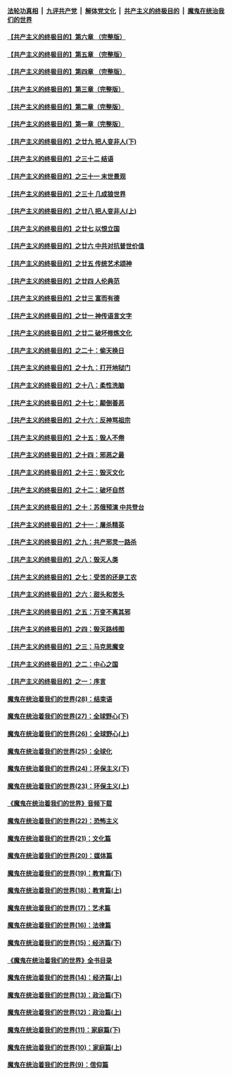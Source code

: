 ####  [法轮功真相](../../../../basic/blob/master/README.md?t=09250313) &nbsp;|&nbsp; [九评共产党](../../../../9ping.md/blob/master/README.md?t=09250313) &nbsp;|&nbsp; [解体党文化](../../../../jtdwh.md/blob/master/README.md?t=09250313)  &nbsp;|&nbsp; [共产主义的终极目的](../../../../gczydzjmd.md/blob/master/README.md?t=09250313) &nbsp;|&nbsp; [魔鬼在统治我们的世界](../../../../mgztzwmdsj.md/blob/master/README.md?t=09250313) 

#### [【共产主义的终极目的】第六章 （完整版）](../pages/nsc422/n11428913.md?t=09250313) 

#### [【共产主义的终极目的】第五章 （完整版）](../pages/nsc422/n11428912.md?t=09250313) 

#### [【共产主义的终极目的】第四章 （完整版）](../pages/nsc422/n11428907.md?t=09250313) 

#### [【共产主义的终极目的】第三章（完整版）](../pages/nsc422/n11428848.md?t=09250313) 

#### [【共产主义的终极目的】第二章（完整版）](../pages/nsc422/n11428831.md?t=09250313) 

#### [【共产主义的终极目的】第一章（完整版）](../pages/nsc422/n11417651.md?t=09250313) 

#### [【共产主义的终极目的】之廿九 把人变非人(下)](../pages/nsc422/n11344140.md?t=09250313) 

#### [【共产主义的终极目的】之三十二 结语](../pages/nsc422/n11360535.md?t=09250313) 

#### [【共产主义的终极目的】之三十一 末世景观](../pages/nsc422/n11351129.md?t=09250313) 

#### [【共产主义的终极目的】之三十 几成狼世界](../pages/nsc422/n11348280.md?t=09250313) 

#### [【共产主义的终极目的】之廿八 把人变非人(上)](../pages/nsc422/n11340492.md?t=09250313) 

#### [【共产主义的终极目的】之廿七 以恨立国](../pages/nsc422/n11336944.md?t=09250313) 

#### [【共产主义的终极目的】之廿六 中共对抗普世价值](../pages/nsc422/n11324785.md?t=09250313) 

#### [【共产主义的终极目的】之廿五 传统艺术颂神](../pages/nsc422/n11296396.md?t=09250313) 

#### [【共产主义的终极目的】之廿四 人伦典范](../pages/nsc422/n11296397.md?t=09250313) 

#### [【共产主义的终极目的】之廿三 富而有德](../pages/nsc422/n11283598.md?t=09250313) 

#### [【共产主义的终极目的】之廿一 神传语言文字](../pages/nsc422/n11263265.md?t=09250313) 

#### [【共产主义的终极目的】之廿二 破坏修炼文化](../pages/nsc422/n11245728.md?t=09250313) 

#### [【共产主义的终极目的】之二十：偷天换日](../pages/nsc422/n11238846.md?t=09250313) 

#### [【共产主义的终极目的】之十九：打开地狱门](../pages/nsc422/n11206376.md?t=09250313) 

#### [【共产主义的终极目的】之十八：柔性洗脑](../pages/nsc422/n11199994.md?t=09250313) 

#### [【共产主义的终极目的】之十七：颠倒善恶](../pages/nsc422/n11179782.md?t=09250313) 

#### [【共产主义的终极目的】之十六：反神骂祖宗](../pages/nsc422/n11166798.md?t=09250313) 

#### [【共产主义的终极目的】之十五：毁人不倦](../pages/nsc422/n11166792.md?t=09250313) 

#### [【共产主义的终极目的】之十四：邪恶之最](../pages/nsc422/n11150249.md?t=09250313) 

#### [【共产主义的终极目的】之十三：毁灭文化](../pages/nsc422/n11135227.md?t=09250313) 

#### [【共产主义的终极目的】之十二：破坏自然](../pages/nsc422/n11135214.md?t=09250313) 

#### [【共产主义的终极目的】之十：苏俄预演 中共登台](../pages/nsc422/n11118424.md?t=09250313) 

#### [【共产主义的终极目的】之十一：屠杀精英](../pages/nsc422/n11118442.md?t=09250313) 

#### [【共产主义的终极目的】之九：共产邪灵一路杀](../pages/nsc422/n11114139.md?t=09250313) 

#### [【共产主义的终极目的】之八：毁灭人类](../pages/nsc422/n11108503.md?t=09250313) 

#### [【共产主义的终极目的】之七：受苦的还是工农](../pages/nsc422/n11101809.md?t=09250313) 

#### [【共产主义的终极目的】之六：甜头和苦头](../pages/nsc422/n11096971.md?t=09250313) 

#### [【共产主义的终极目的】之五：万变不离其邪](../pages/nsc422/n11091285.md?t=09250313) 

#### [【共产主义的终极目的】之四：毁灭路线图](../pages/nsc422/n11086284.md?t=09250313) 

#### [【共产主义的终极目的】之三：马克思魔变](../pages/nsc422/n11061941.md?t=09250313) 

#### [【共产主义的终极目的】之二：中心之国](../pages/nsc422/n11047728.md?t=09250313) 

#### [【共产主义的终极目的】之一：序言](../pages/nsc422/n11086077.md?t=09250313) 

#### [魔鬼在统治着我们的世界(28)：结束语](../pages/nsc422/n10936246.md?t=09250313) 

#### [魔鬼在统治着我们的世界(27)：全球野心(下)](../pages/nsc422/n10928319.md?t=09250313) 

#### [魔鬼在统治着我们的世界(26)：全球野心(上)](../pages/nsc422/n10900318.md?t=09250313) 

#### [魔鬼在统治着我们的世界(25)：全球化](../pages/nsc422/n10788205.md?t=09250313) 

#### [魔鬼在统治着我们的世界(24)：环保主义(下)](../pages/nsc422/n10695307.md?t=09250313) 

#### [魔鬼在统治着我们的世界(23)：环保主义(上)](../pages/nsc422/n10688613.md?t=09250313) 

#### [《魔鬼在统治着我们的世界》音频下载](../pages/nsc422/n10635553.md?t=09250313) 

#### [魔鬼在统治着我们的世界(22)：恐怖主义](../pages/nsc422/n10614727.md?t=09250313) 

#### [魔鬼在统治着我们的世界(21)：文化篇](../pages/nsc422/n10597706.md?t=09250313) 

#### [魔鬼在统治着我们的世界(20)：媒体篇](../pages/nsc422/n10586579.md?t=09250313) 

#### [魔鬼在统治着我们的世界(19)：教育篇(下)](../pages/nsc422/n10564808.md?t=09250313) 

#### [魔鬼在统治着我们的世界(18)：教育篇(上)](../pages/nsc422/n10526970.md?t=09250313) 

#### [魔鬼在统治着我们的世界(17)：艺术篇](../pages/nsc422/n10499093.md?t=09250313) 

#### [魔鬼在统治着我们的世界(16)：法律篇](../pages/nsc422/n10485969.md?t=09250313) 

#### [魔鬼在统治着我们的世界(15)：经济篇(下)](../pages/nsc422/n10469975.md?t=09250313) 

#### [《魔鬼在统治着我们的世界》全书目录](../pages/nsc422/n10464261.md?t=09250313) 

#### [魔鬼在统治着我们的世界(14)：经济篇(上)](../pages/nsc422/n10457370.md?t=09250313) 

#### [魔鬼在统治着我们的世界(13)：政治篇(下)](../pages/nsc422/n10448270.md?t=09250313) 

#### [魔鬼在统治着我们的世界(12)：政治篇(上)](../pages/nsc422/n10444576.md?t=09250313) 

#### [魔鬼在统治着我们的世界(11)：家庭篇(下)](../pages/nsc422/n10440961.md?t=09250313) 

#### [魔鬼在统治着我们的世界(10)：家庭篇(上)](../pages/nsc422/n10435448.md?t=09250313) 

#### [魔鬼在统治着我们的世界(9)：信仰篇](../pages/nsc422/n10432159.md?t=09250313) 

